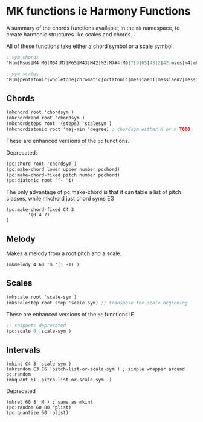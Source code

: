 
# MK functions ie Harmony Functions 

A summary of the chords functions available, in the `mk` namespace, to create harmonic structures like scales and chords. 

All of these functions take either a chord symbol or a scale symbol. 

```scheme
; sym chords
'M|m|Msus|M4|M6|M64|M7|M65|M43|M42|M2|M7#4|M9|7|9|65|43|2|42|msus|m4|m6|m64|m7|m65|m43|m42|m2|m9|m7b5|d|d6|d64|d7|d65|d43|d42|d2

; sym scales
'M|m|pentatonic|wholetone|chromatic|octatonic|messiaen1|messiaen2|messiaen3|messiaen4|messiaen5|messiaen6|messiaen7|ionian|dorian|phrygian|lydian|lydian-dominant|lydian-mixolydian|mixolydian|aeolian|locrian
```


## Chords

```scheme
(mkchord root 'chordsym )
(mkchordrand root 'chordsym )
(mkchordsteps root '(steps) 'scalesym )
(mkchordiatonic root 'maj-min 'degree) ; chordsym either M or m TODO
```

These are enhanced versions of the `pc` functions. 

Deprecated:

```scheme
(pc:chord root 'chordsym )
(pc:make-chord lower upper number pcchord)
(pc:make-chord-fixed pitch number pcchord)
(pc:diatonic root '^- 'i)
```

The only advantage of pc:make-chord is that it can table a list of pitch classes, while mkchord just chord syms EG

```
(pc:make-chord-fixed C4 3 
        '(0 4 7) 
)
```



## Melody

Makes a melody from a root pitch and a scale.

```
(mkmelody 4 60 'm '(1 -1) )
```


## Scales

```scheme
(mkscale root 'scale-sym )
(mkscalestep root step 'scale-sym) ;; transpose the scale beginning
```
These are enhanced versions of the `pc` functions IE

```scheme
;; snippets deprecated
(pc:scale 0 'scale-sym )
```


## Intervals

```
(mkint C4 3 'scale-sym )
(mkrandom C3 C6 'pitch-list-or-scale-sym ) ; simple wrapper around pc:random
(mkquant 61 'pitch-list-or-scale-sym  )
```

Deprecated 

```
(mkrel 60 8 'M ) ; same as mkint
(pc:random 60 80 'plist)
(pc:quantize 60 'plist)
```
